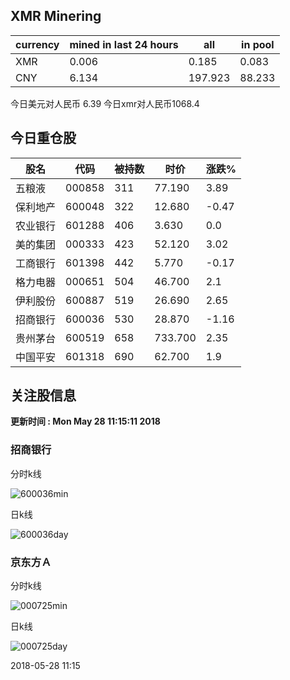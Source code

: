 ## XMR Minering

|currency|mined in last 24 hours|all|in pool|
|---|---|---|---|
|XMR|0.006|0.185|0.083|
|CNY|6.134|197.923|88.233|

今日美元对人民币 6.39	今日xmr对人民币1068.4


## 今日重仓股 

|股名|代码|被持数|时价|涨跌%|
|---|---|---|---|---|
|五粮液|000858|311|77.190|3.89|
|保利地产|600048|322|12.680|-0.47|
|农业银行|601288|406|3.630|0.0|
|美的集团|000333|423|52.120|3.02|
|工商银行|601398|442|5.770|-0.17|
|格力电器|000651|504|46.700|2.1|
|伊利股份|600887|519|26.690|2.65|
|招商银行|600036|530|28.870|-1.16|
|贵州茅台|600519|658|733.700|2.35|
|中国平安|601318|690|62.700|1.9|

## 关注股信息
**更新时间 : Mon May 28 11:15:11 2018**
### 招商银行 
分时k线

![600036min](http://image.sinajs.cn/newchart/min/n/sh600036.gif)

日k线

![600036day](http://image.sinajs.cn/newchart/daily/n/sh600036.gif)

### 京东方Ａ 
分时k线

![000725min](http://image.sinajs.cn/newchart/min/n/sz000725.gif)

日k线

![000725day](http://image.sinajs.cn/newchart/daily/n/sz000725.gif)

2018-05-28 11:15